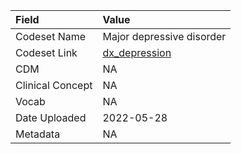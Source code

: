 |Field            |Value                     |
|:----------------|:-------------------------|
|Codeset Name     |Major depressive disorder |
|Codeset Link     |[dx_depression](https://github.com/PEDSnet/Variable-Dictionary/blob/main/conditions/dx_depression.csv)|
|CDM              |NA                        |
|Clinical Concept |NA                        |
|Vocab            |NA                        |
|Date Uploaded    |2022-05-28                |
|Metadata         |NA                        |
